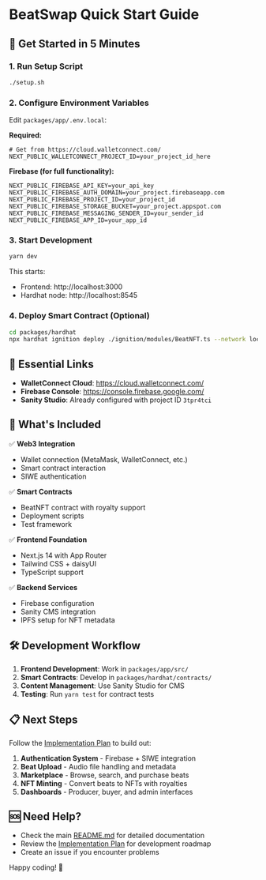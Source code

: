 # BeatSwap Quick Start Guide

## 🚀 Get Started in 5 Minutes

### 1. Run Setup Script
```bash
./setup.sh
```

### 2. Configure Environment Variables

Edit `packages/app/.env.local`:

**Required:**
```env
# Get from https://cloud.walletconnect.com/
NEXT_PUBLIC_WALLETCONNECT_PROJECT_ID=your_project_id_here
```

**Firebase (for full functionality):**
```env
NEXT_PUBLIC_FIREBASE_API_KEY=your_api_key
NEXT_PUBLIC_FIREBASE_AUTH_DOMAIN=your_project.firebaseapp.com
NEXT_PUBLIC_FIREBASE_PROJECT_ID=your_project_id
NEXT_PUBLIC_FIREBASE_STORAGE_BUCKET=your_project.appspot.com
NEXT_PUBLIC_FIREBASE_MESSAGING_SENDER_ID=your_sender_id
NEXT_PUBLIC_FIREBASE_APP_ID=your_app_id
```

### 3. Start Development
```bash
yarn dev
```

This starts:
- Frontend: http://localhost:3000
- Hardhat node: http://localhost:8545

### 4. Deploy Smart Contract (Optional)
```bash
cd packages/hardhat
npx hardhat ignition deploy ./ignition/modules/BeatNFT.ts --network localhost
```

## 🔗 Essential Links

- **WalletConnect Cloud**: https://cloud.walletconnect.com/
- **Firebase Console**: https://console.firebase.google.com/
- **Sanity Studio**: Already configured with project ID `3tpr4tci`

## 🎯 What's Included

✅ **Web3 Integration**
- Wallet connection (MetaMask, WalletConnect, etc.)
- Smart contract interaction
- SIWE authentication

✅ **Smart Contracts**
- BeatNFT contract with royalty support
- Deployment scripts
- Test framework

✅ **Frontend Foundation**
- Next.js 14 with App Router
- Tailwind CSS + daisyUI
- TypeScript support

✅ **Backend Services**
- Firebase configuration
- Sanity CMS integration
- IPFS setup for NFT metadata

## 🛠️ Development Workflow

1. **Frontend Development**: Work in `packages/app/src/`
2. **Smart Contracts**: Develop in `packages/hardhat/contracts/`
3. **Content Management**: Use Sanity Studio for CMS
4. **Testing**: Run `yarn test` for contract tests

## 📋 Next Steps

Follow the [Implementation Plan](./IMPLEMENTATION_PLAN1.md) to build out:

1. **Authentication System** - Firebase + SIWE integration
2. **Beat Upload** - Audio file handling and metadata
3. **Marketplace** - Browse, search, and purchase beats
4. **NFT Minting** - Convert beats to NFTs with royalties
5. **Dashboards** - Producer, buyer, and admin interfaces

## 🆘 Need Help?

- Check the main [README.md](./README.md) for detailed documentation
- Review the [Implementation Plan](./IMPLEMENTATION_PLAN1.md) for development roadmap
- Create an issue if you encounter problems

Happy coding! 🎵
